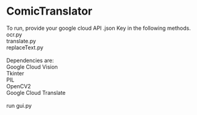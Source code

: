 # ComicTranslator

To run, provide your google cloud API .json Key in the following methods.
ocr.py<br />
translate.py<br />
replaceText.py<br />
<br />
Dependencies are:<br />
Google Cloud Vision<br />
Tkinter<br />
PIL<br />
OpenCV2<br />
Google Cloud Translate<br />
<br />
run gui.py<br />
